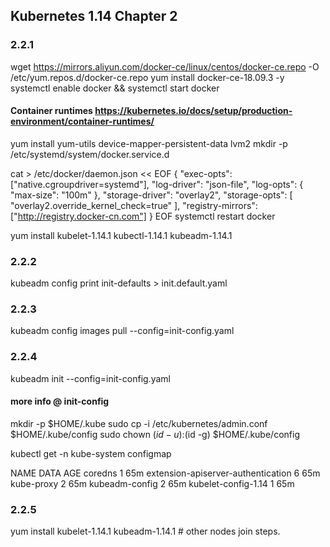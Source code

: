 ## Kubernetes 1.14 Chapter 2


### 2.2.1
wget https://mirrors.aliyun.com/docker-ce/linux/centos/docker-ce.repo -O /etc/yum.repos.d/docker-ce.repo
yum install docker-ce-18.09.3 -y
systemctl enable docker && systemctl start docker

#### Container runtimes https://kubernetes.io/docs/setup/production-environment/container-runtimes/

yum install yum-utils device-mapper-persistent-data lvm2
mkdir -p /etc/systemd/system/docker.service.d

cat >  /etc/docker/daemon.json  << EOF
{
  "exec-opts": ["native.cgroupdriver=systemd"],
  "log-driver": "json-file",
  "log-opts": {
    "max-size": "100m"
  },
  "storage-driver": "overlay2",
  "storage-opts": [
    "overlay2.override_kernel_check=true"
  ],
  "registry-mirrors": ["http://registry.docker-cn.com"]
}
EOF
systemctl restart docker

yum install kubelet-1.14.1  kubectl-1.14.1 kubeadm-1.14.1

### 2.2.2
kubeadm config print init-defaults > init.default.yaml

### 2.2.3
kubeadm config images pull --config=init-config.yaml

### 2.2.4
kubeadm init --config=init-config.yaml

#### more info @ init-config
  mkdir -p $HOME/.kube
  sudo cp -i /etc/kubernetes/admin.conf $HOME/.kube/config
  sudo chown $(id -u):$(id -g) $HOME/.kube/config

kubectl get -n kube-system configmap

NAME                                 DATA   AGE
coredns                              1      65m
extension-apiserver-authentication   6      65m
kube-proxy                           2      65m
kubeadm-config                       2      65m
kubelet-config-1.14                  1      65m


### 2.2.5
yum install kubelet-1.14.1  kubeadm-1.14.1  # other nodes join steps.

